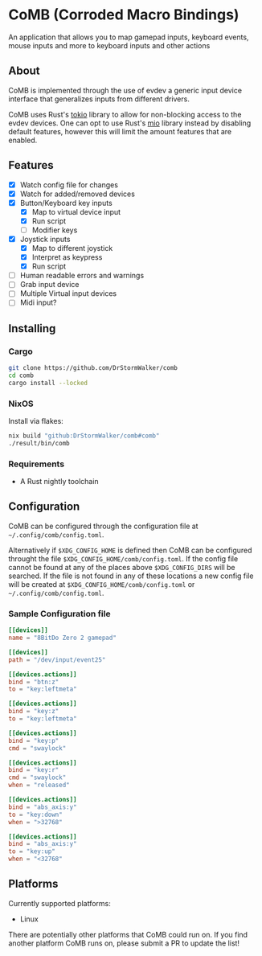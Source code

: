 # CoMB (Corroded Macro Bindings)

An application that allows you to map gamepad inputs, keyboard events,
mouse inputs and more to keyboard inputs and other actions

## About

CoMB is implemented through the use of evdev a generic input device interface
that generalizes inputs from different drivers.

CoMB uses Rust's [tokio](https://github.com/tokio-rs/tokio) library to allow for non-blocking
access to the evdev devices. One can opt to use Rust's [mio](https://github.com/tokio-rs/mio)
library instead by disabling default features, however this will limit the amount features that
are enabled.

## Features

- [X] Watch config file for changes
- [X] Watch for added/removed devices
- [X] Button/Keyboard key inputs
  - [X] Map to virtual device input
  - [X] Run script
  - [ ] Modifier keys
- [X] Joystick inputs
  - [X] Map to different joystick
  - [X] Interpret as keypress
  - [X] Run script
- [ ] Human readable errors and warnings
- [ ] Grab input device
- [ ] Multiple Virtual input devices
- [ ] Midi input?

## Installing

### Cargo

```sh
git clone https://github.com/DrStormWalker/comb
cd comb
cargo install --locked
```

### NixOS

Install via flakes:

```sh
nix build "github:DrStormWalker/comb#comb"
./result/bin/comb
```

### Requirements

- A Rust nightly toolchain

## Configuration

CoMB can be configured through the configuration file at `~/.config/comb/config.toml`.

Alternatively if `$XDG_CONFIG_HOME` is defined then CoMB can be configured throught the
file `$XDG_CONFIG_HOME/comb/config.toml`. If the config file cannot be found at any of
the places above `$XDG_CONFIG_DIRS` will be searched. If the file is not
found in any of these locations a new config file will be created at
`$XDG_CONFIG_HOME/comb/config.toml` or `~/.config/comb/config.toml`.

### Sample Configuration file

```toml
[[devices]]
name = "8BitDo Zero 2 gamepad"

[[devices]]
path = "/dev/input/event25"

[[devices.actions]]
bind = "btn:z"
to = "key:leftmeta"

[[devices.actions]]
bind = "key:z"
to = "key:leftmeta"

[[devices.actions]]
bind = "key:p"
cmd = "swaylock"

[[devices.actions]]
bind = "key:r"
cmd = "swaylock"
when = "released"

[[devices.actions]]
bind = "abs_axis:y"
to = "key:down"
when = ">32768"

[[devices.actions]]
bind = "abs_axis:y"
to = "key:up"
when = "<32768"
```

## Platforms

Currently supported platforms:

- Linux

There are potentially other platforms that CoMB could run on. If you find
another platform CoMB runs on, please submit a PR to update the list!
